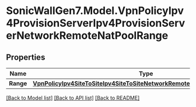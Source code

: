 # SonicWallGen7.Model.VpnPolicyIpv4ProvisionServerIpv4ProvisionServerNetworkRemoteNatPoolRange

## Properties

Name | Type | Description | Notes
------------ | ------------- | ------------- | -------------
**Range** | [**VpnPolicyIpv4SiteToSiteIpv4SiteToSiteNetworkRemoteIkev2IpPoolRangeRange**](VpnPolicyIpv4SiteToSiteIpv4SiteToSiteNetworkRemoteIkev2IpPoolRangeRange.md) |  | [optional] 

[[Back to Model list]](../README.md#documentation-for-models) [[Back to API list]](../README.md#documentation-for-api-endpoints) [[Back to README]](../README.md)

